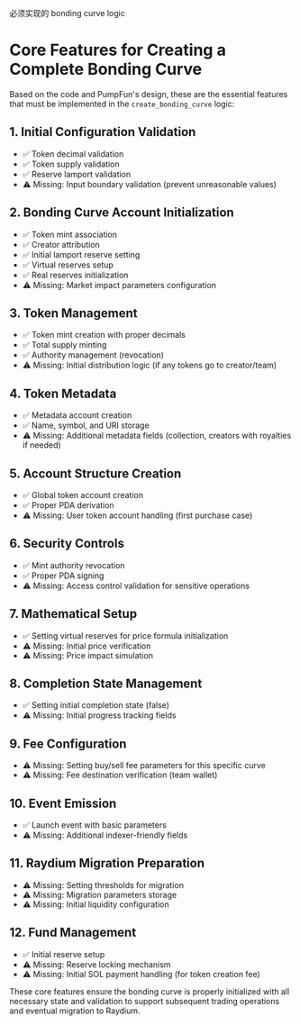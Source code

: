 必须实现的 bonding curve logic



# Core Features for Creating a Complete Bonding Curve

Based on the code and PumpFun's design, these are the essential features that must be implemented in the `create_bonding_curve` logic:

## 1. Initial Configuration Validation
- ✅ Token decimal validation
- ✅ Token supply validation
- ✅ Reserve lamport validation
- ⚠️ Missing: Input boundary validation (prevent unreasonable values)

## 2. Bonding Curve Account Initialization 
- ✅ Token mint association
- ✅ Creator attribution
- ✅ Initial lamport reserve setting
- ✅ Virtual reserves setup
- ✅ Real reserves initialization
- ⚠️ Missing: Market impact parameters configuration

## 3. Token Management
- ✅ Token mint creation with proper decimals
- ✅ Total supply minting
- ✅ Authority management (revocation)
- ⚠️ Missing: Initial distribution logic (if any tokens go to creator/team)

## 4. Token Metadata
- ✅ Metadata account creation
- ✅ Name, symbol, and URI storage
- ⚠️ Missing: Additional metadata fields (collection, creators with royalties if needed)

## 5. Account Structure Creation
- ✅ Global token account creation
- ✅ Proper PDA derivation
- ⚠️ Missing: User token account handling (first purchase case)

## 6. Security Controls
- ✅ Mint authority revocation
- ✅ Proper PDA signing
- ⚠️ Missing: Access control validation for sensitive operations

## 7. Mathematical Setup
- ✅ Setting virtual reserves for price formula initialization
- ⚠️ Missing: Initial price verification
- ⚠️ Missing: Price impact simulation

## 8. Completion State Management
- ✅ Setting initial completion state (false)
- ⚠️ Missing: Initial progress tracking fields

## 9. Fee Configuration
- ⚠️ Missing: Setting buy/sell fee parameters for this specific curve
- ⚠️ Missing: Fee destination verification (team wallet)

## 10. Event Emission
- ✅ Launch event with basic parameters
- ⚠️ Missing: Additional indexer-friendly fields

## 11. Raydium Migration Preparation
- ⚠️ Missing: Setting thresholds for migration
- ⚠️ Missing: Migration parameters storage
- ⚠️ Missing: Initial liquidity configuration

## 12. Fund Management
- ✅ Initial reserve setup
- ⚠️ Missing: Reserve locking mechanism
- ⚠️ Missing: Initial SOL payment handling (for token creation fee)

These core features ensure the bonding curve is properly initialized with all necessary state and validation to support subsequent trading operations and eventual migration to Raydium.